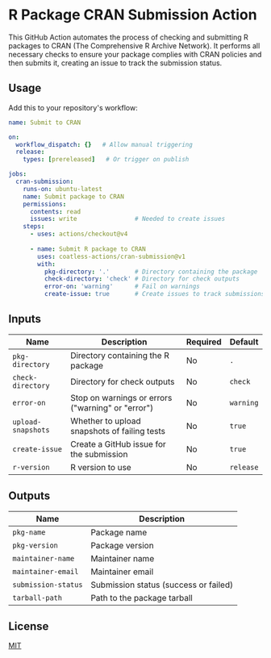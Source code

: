 # R Package CRAN Submission Action

This GitHub Action automates the process of checking and submitting R packages to CRAN (The Comprehensive R Archive Network). 
It performs all necessary checks to ensure your package complies with CRAN policies and then submits it, creating an issue to track the submission status.

## Usage

Add this to your repository's workflow:

```yaml
name: Submit to CRAN

on:
  workflow_dispatch: {}   # Allow manual triggering
  release:
    types: [prereleased]   # Or trigger on publish

jobs:
  cran-submission:
    runs-on: ubuntu-latest
    name: Submit package to CRAN
    permissions:
      contents: read
      issues: write                # Needed to create issues
    steps:
      - uses: actions/checkout@v4
      
      - name: Submit R package to CRAN
        uses: coatless-actions/cran-submission@v1
        with:
          pkg-directory: '.'       # Directory containing the package
          check-directory: 'check' # Directory for check outputs
          error-on: 'warning'      # Fail on warnings
          create-issue: true       # Create issues to track submissions
```

## Inputs

| Name | Description | Required | Default |
|------|-------------|----------|---------|
| `pkg-directory` | Directory containing the R package | No | `.` |
| `check-directory` | Directory for check outputs | No | `check` |
| `error-on` | Stop on warnings or errors ("warning" or "error") | No | `warning` |
| `upload-snapshots` | Whether to upload snapshots of failing tests | No | `true` |
| `create-issue` | Create a GitHub issue for the submission | No | `true` |
| `r-version` | R version to use | No | `release` |

## Outputs

| Name | Description |
|------|-------------|
| `pkg-name` | Package name |
| `pkg-version` | Package version |
| `maintainer-name` | Maintainer name |
| `maintainer-email` | Maintainer email |
| `submission-status` | Submission status (success or failed) |
| `tarball-path` | Path to the package tarball |

## License

[MIT](LICENSE)